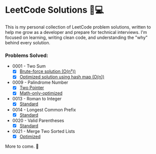 # LeetCode Solutions 🧠💻

This is my personal collection of LeetCode problem solutions, written to help me grow as a developer and prepare for technical interviews. I'm focused on learning, writing clean code, and understanding the "why" behind every solution.

### Problems Solved:
- 0001 - Two Sum
  - [x] [Brute-force solution (O(n²))](./0001-two-sum-brute-force.py)
  - [x] [Optimized solution using hash map (O(n))](./0001-two-sum-optimized.py)
- 0009 - Palindrome Number
  - [x] [Two Pointer](./0009-palindrome-number-two-pointer.py)
  - [x] [Math-only-optimized](./0009_palindrome_number_math.py)
- 0013 - Roman to Integer
  - [x] [Standard](./0013-roman-to-integer-standard.py)
- 0014 - Longest Common Prefix
  - [x] [Standard](./0014-longest-common-prefix.py)
- 0020 - Valid Parentheses
  - [x] [Standard](./0020-valid-parentheses-stack-map.py)
- 0021 - Merge Two Sorted Lists
  - [x] [Optimized](./0021-merge-two-sorted-lists-optimal.py)

More to come. 🚀
